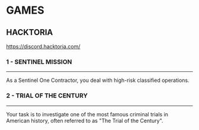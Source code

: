 # GAMES

## HACKTORIA
https://discord.hacktoria.com/

### 1 - SENTINEL MISSION
---
As a Sentinel One Contractor, you deal with high-risk classified operations.

### 2 - TRIAL OF THE CENTURY
---
Your task is to investigate one of the most famous criminal trials in American history, often referred to as "The Trial of the Century".
